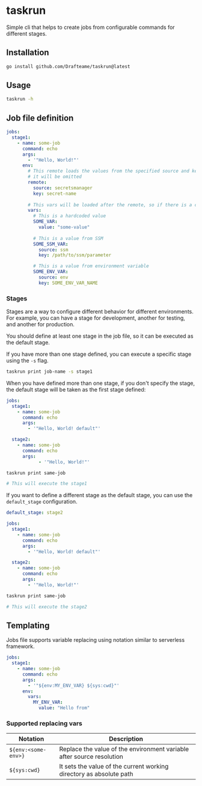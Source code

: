 # taskrun

Simple cli that helps to create jobs from configurable commands for different stages.

## Installation

```bash
go install github.com/Drafteame/taskrun@latest
```

## Usage

```bash
taskrun -h
```

## Job file definition

```yaml
jobs:
  stage1:
    - name: some-job
      command: echo
      args:
        - '"Hello, World!"'
      env:
        # This remote loads the values from the specified source and key. If the source is not specified
        # it will be omitted
        remote:
          source: secretsmanager
          key: secret-name
          
        # This vars will be loaded after the remote, so if there is a conflict the remote value will be overwritten.
        vars:
          # This is a hardcoded value
          SOME_VAR:
            value: "some-value"
            
          # This is a value from SSM
          SOME_SSM_VAR:
            source: ssm
            key: /path/to/ssm/parameter

          # This is a value from environment variable
          SOME_ENV_VAR:
            source: env
            key: SOME_ENV_VAR_NAME
```

### Stages

Stages are a way to configure different behavior for different environments. For example, you can have a stage for 
development, another for testing, and another for production.

You should define at least one stage in the job file, so it can be executed as the default stage.

If you have more than one stage defined, you can execute a specific stage using the `-s` flag.

```bash
taskrun print job-name -s stage1
```

When you have defined more than one stage, if you don't specify the stage, the default stage will be taken as the first 
stage defined:

```yaml
jobs:
  stage1:
    - name: some-job
      command: echo
      args:
        - '"Hello, World! default"'

  stage2:
    - name: some-job
      command: echo
      args:
            - '"Hello, World!"'
```

```bash
taskrun print same-job

# This will execute the stage1
```

If you want to define a different stage as the default stage, you can use the `default_stage` configuration.

```yaml
default_stage: stage2

jobs:
  stage1:
    - name: some-job
      command: echo
      args:
        - '"Hello, World! default"'

  stage2:
    - name: some-job
      command: echo
      args:
        - '"Hello, World!"'
```

```bash
taskrun print same-job

# This will execute the stage2
```


## Templating

Jobs file supports variable replacing using notation similar to serverless framework.

```yaml
jobs:
  stage1:
    - name: some-job
      command: echo
      args:
        - '"${env:MY_ENV_VAR} ${sys:cwd}"'
      env:
        vars:
          MY_ENV_VAR:
            value: "Hello from"
```

### Supported replacing vars

| Notation            | Description                                                           |
|---------------------|-----------------------------------------------------------------------|
| `${env:<some-env>}` | Replace the value of the environment variable after source resolution |
| `${sys:cwd}`        | It sets the value of the current working directory as absolute path   |